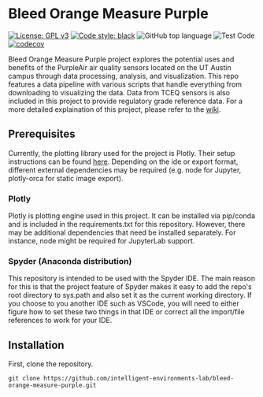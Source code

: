 # Bleed Orange Measure Purple

[![License: GPL v3](https://img.shields.io/badge/License-GPLv3-blue.svg)](https://www.gnu.org/licenses/gpl-3.0)
[![Code style: black](https://img.shields.io/badge/code%20style-black-000000.svg)](https://github.com/psf/black)
![GitHub top language](https://img.shields.io/github/languages/top/intelligent-environments-lab/bleed-orange-measure-purple)
![Test Code](https://github.com/intelligent-environments-lab/bleed-orange-measure-purple/workflows/Test%20Code/badge.svg)
[![codecov](https://codecov.io/gh/intelligent-environments-lab/bleed-orange-measure-purple/branch/dev/graph/badge.svg)](https://codecov.io/gh/intelligent-environments-lab/bleed-orange-measure-purple)



Bleed Orange Measure Purple project explores the potential uses and benefits of the PurpleAir air quality sensors located on the UT Austin campus through data processing, analysis, and visualization. This repo features a data pipeline with various scripts that handle everything from downloading to visualizing the data. Data from TCEQ sensors is also included in this project to provide regulatory grade reference data. For a more detailed explaination of this project, please refer to the [wiki](https://github.com/intelligent-environments-lab/bleed-orange-measure-purple/wiki).

## Prerequisites


Currently, the plotting library used for the project is Plotly. Their setup instructions can be found [here](https://plotly.com/python/getting-started/). Depending on the ide or export format, different external dependencies may be required (e.g. node for Jupyter, plotly-orca for static image export).
### Plotly

Plotly is plotting engine used in this project. It can be installed via pip/conda and is included in the requirements.txt for this repository. However, there may be additional dependencies that need be installed separately. For instance, node might be required for JupyterLab support.

### Spyder (Anaconda distribution)

This repository is intended to be used with the Spyder IDE. The main reason for this is that the project feature of Spyder makes it easy to add the repo's root directory to sys.path and also set it as the current working directory. If you choose to you another IDE such as VSCode, you will need to either figure how to set these two things in that IDE or correct all the import/file references to work for your IDE.


## Installation
First, clone the repository.
```
git clone https://github.com/intelligent-environments-lab/bleed-orange-measure-purple.git
```
